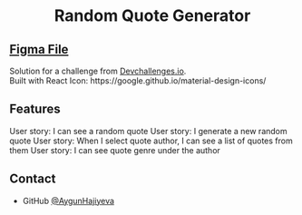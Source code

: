 <h1 align="center">Random Quote Generator</h1>

<div >
<h2><a href="https://www.figma.com/file/FFxqnf1cEDiHhvFpN6u4hV/quote">Figma File</a></h2>
   Solution for a challenge from  <a href="http://devchallenges.io" target="_blank">Devchallenges.io</a>.
  
</div>
 Built with React
Icon: https://google.github.io/material-design-icons/







   <br>


## Features

User story: I can see a random quote
User story: I generate a new random quote
User story: When I select quote author, I can see a list of quotes from them
User story: I can see quote genre under the author




## Contact

- GitHub [@AygunHajiyeva](https://https://github.com/AygunHajiyeva)
